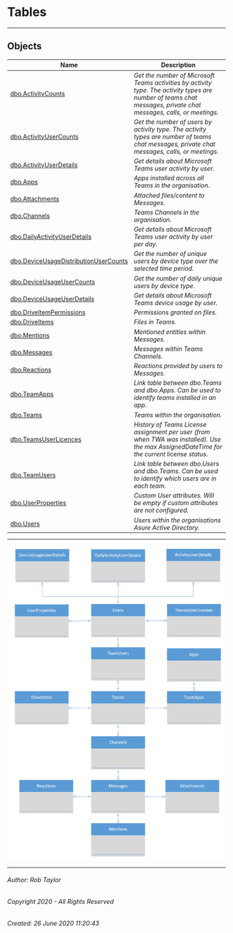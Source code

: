 # Tables

---


## <a name="#objects"></a>Objects

| Name | Description |
|---|---|
| [dbo.ActivityCounts](ActivityCounts.md) | _Get the number of Microsoft Teams activities by activity type. The activity types are number of teams chat messages, private chat messages, calls, or meetings._ |
| [dbo.ActivityUserCounts](ActivityUserCounts.md) | _Get the number of users by activity type. The activity types are number of teams chat messages, private chat messages, calls, or meetings._ |
| [dbo.ActivityUserDetails](ActivityUserDetails.md) | _Get details about Microsoft Teams user activity by user._ |
| [dbo.Apps](Apps.md) | _Apps installed across all Teams in the organisation._ |
| [dbo.Attachments](Attachments.md) | _Attached files/content to Messages._ |
| [dbo.Channels](Channels.md) | _Teams Channels in the organisation._ |
| [dbo.DailyActivityUserDetails](DailyActivityUserDetails.md) | _Get details about Microsoft Teams user activity by user per day._ |
| [dbo.DeviceUsageDistributionUserCounts](DeviceUsageDistributionUserCounts.md) | _Get the number of unique users by device type over the selected time period._ |
| [dbo.DeviceUsageUserCounts](DeviceUsageUserCounts.md) | _Get the number of daily unique users by device type._ |
| [dbo.DeviceUsageUserDetails](DeviceUsageUserDetails.md) | _Get details about Microsoft Teams device usage by user._ |
| [dbo.DriveItemPermissions](DriveItemPermissions.md) | _Permissions granted on files._ |
| [dbo.DriveItems](DriveItems.md) | _Files in Teams._ |
| [dbo.Mentions](Mentions.md) | _Mentioned entities within Messages._ |
| [dbo.Messages](Messages.md) | _Messages within Teams Channels._ |
| [dbo.Reactions](Reactions.md) | _Reactions provided by users to Messages._ |
| [dbo.TeamApps](TeamApps.md) | _Link table between dbo.Teams and dbo.Apps. Can be used to identify teams installed in an app._ |
| [dbo.Teams](Teams.md) | _Teams within the organisation._ |
| [dbo.TeamsUserLicences](TeamsUserLicences.md) | _History of Teams License assignment per user (from when TWA was installed). Use the max AssignedDateTime for the current license status._ |
| [dbo.TeamUsers](TeamUsers.md) | _Link table between dbo.Users and dbo.Teams. Can be used to identify which users are in each team._ |
| [dbo.UserProperties](UserProperties.md) | _Custom User attributes. Will be empty if custom attributes are not configured._ |
| [dbo.Users](Users.md) | _Users within the organisations Asure Active Directory._ |


---

![ER Diagran](erdiag.png)

---

###### Author:  Rob Taylor

###### Copyright 2020 - All Rights Reserved

###### Created: 26 June 2020 11:20:43

